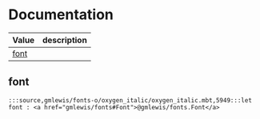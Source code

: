 # Documentation
|Value|description|
|---|---|
|[font](#font)||

## font

```moonbit
:::source,gmlewis/fonts-o/oxygen_italic/oxygen_italic.mbt,5949:::let font : <a href="gmlewis/fonts#Font">@gmlewis/fonts.Font</a>
```

